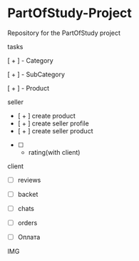 # PartOfStudy-Project
Repository for the PartOfStudy project



tasks

[ + ] - Category 

[ + ] - SubCategory

[ + ] - Product

seller

- [ + ] create product
- [ + ] create seller profile
- [ + ] create seller product
- [ ] - rating(with client)


 client

- [ ] reviews
- [ ] backet
- [ ] chats
- [ ] orders
- [ ] Оплата


IMG